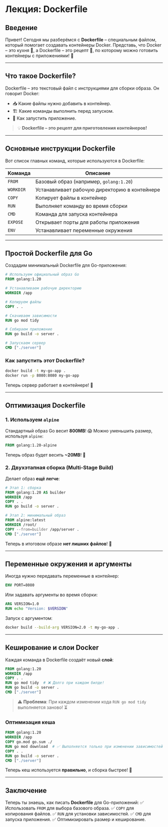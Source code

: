 # Лекция: Dockerfile

## Введение
Привет! Сегодня мы разберёмся с **Dockerfile** – специальным файлом, который помогает создавать контейнеры Docker. Представь, что Docker – это кухня 🍳, а Dockerfile – это рецепт 📜, по которому можно готовить контейнеры с приложениями! 🚀

---

## Что такое Dockerfile?
Dockerfile – это текстовый файл с инструкциями для сборки образа. Он говорит Docker:
- 📥 Какие файлы нужно добавить в контейнер.
- 🏗 Какие команды выполнить перед запуском.
- 🚀 Как запустить приложение.

> 💡 **Dockerfile – это рецепт для приготовления контейнеров!**

---

## Основные инструкции Dockerfile
Вот список главных команд, которые используются в Dockerfile:

| Команда | Описание |
|---------|----------|
| `FROM` | Базовый образ (например, `golang:1.20`) |
| `WORKDIR` | Устанавливает рабочую директорию в контейнере |
| `COPY` | Копирует файлы в контейнер |
| `RUN` | Выполняет команду во время сборки |
| `CMD` | Команда для запуска контейнера |
| `EXPOSE` | Открывает порты для работы приложения |
| `ENV` | Устанавливает переменные окружения |

---

## Простой Dockerfile для Go
Создадим минимальный Dockerfile для Go-приложения:

```dockerfile
# Используем официальный образ Go
FROM golang:1.20

# Устанавливаем рабочую директорию
WORKDIR /app

# Копируем файлы
COPY . .

# Скачиваем зависимости
RUN go mod tidy

# Собираем приложение
RUN go build -o server .

# Запускаем сервер
CMD ["./server"]
```

### Как запустить этот Dockerfile?
```sh
docker build -t my-go-app .
docker run -p 8080:8080 my-go-app
```
Теперь сервер работает в контейнере! 🎉

---

## Оптимизация Dockerfile

### 1. Используем `alpine`
Стандартный образ Go весит **800MB**! 😱 Можно уменьшить размер, используя `alpine`:
```dockerfile
FROM golang:1.20-alpine
```
Теперь образ будет весить **~20MB**! 🚀

### 2. Двухэтапная сборка (Multi-Stage Build)
Делает образ **ещё легче**:
```dockerfile
# Этап 1: сборка
FROM golang:1.20 AS builder
WORKDIR /app
COPY . .
RUN go build -o server .

# Этап 2: минимальный образ
FROM alpine:latest
WORKDIR /root/
COPY --from=builder /app/server .
CMD ["./server"]
```
Теперь в итоговом образе **нет лишних файлов**! 🎯

---

## Переменные окружения и аргументы
Иногда нужно передавать переменные в контейнер:
```dockerfile
ENV PORT=8080
```
Или задавать аргументы во время сборки:
```dockerfile
ARG VERSION=1.0
RUN echo "Version: $VERSION"
```

Запуск с аргументом:
```sh
docker build --build-arg VERSION=2.0 -t my-go-app .
```

---

## Кеширование и слои Docker
Каждая команда в Dockerfile создаёт новый **слой**:
```dockerfile
FROM golang:1.20
WORKDIR /app
COPY . .
RUN go mod tidy  # ❌ Долго при каждом билде!
RUN go build -o server .
CMD ["./server"]
```
> ⚠️ **Проблема**: При каждом изменении кода `RUN go mod tidy` выполняется заново! ⏳

### Оптимизация кеша
```dockerfile
FROM golang:1.20
WORKDIR /app
COPY go.mod go.sum ./
RUN go mod download  # ✅ Выполняется только при изменении зависимостей!
COPY . .
RUN go build -o server .
CMD ["./server"]
```
Теперь кеш используется **правильно**, и сборка быстрее! 🚀

---

## Заключение
Теперь ты знаешь, как писать **Dockerfile** для Go-приложений:
✅ Использовать `FROM` для выбора базового образа.
✅ `COPY` для копирования файлов.
✅ `RUN` для установки зависимостей.
✅ `CMD` для запуска приложения.
✅ Оптимизировать размер и кеширование.
